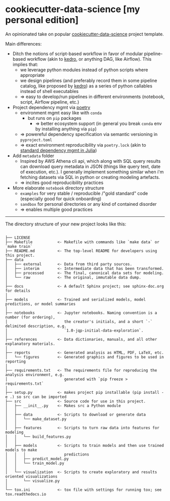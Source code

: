 # cookiecutter-data-science [my personal edition]

An opinionated take on popular [cookiecutter-data-science](https://github.com/drivendata/cookiecutter-data-science) project template.

Main differences:
- Ditch the notions of script-based workflow in favor of modular pipeline-based workflow (akin to [kedro](https://github.com/kedro-org/kedro), or anything DAG, like Airflow). This implies that:
  - we leverage python modules instead of python scripts where appropriate
  - we design pipelines (and preferably record them in some pipeline catalog, like proposed by [kedro](https://github.com/kedro-org/kedro)) as a series of python callables instead of shell executables
  - => easy to develop/run pipelines in different environments (notebook, script, Airflow pipeline, etc.) 
- Project dependency mgmt via [poetry](https://github.com/python-poetry/poetry)
  - environment mgmt easy like with `conda`
    - but runs on `pip` packages
      - => better ecosystem support (in general you break `conda` env by installing anything via `pip`)
  - => powereful dependency specification via semantic versioning in `pyproject.toml`
  - => exact environment reproducibility via `poetry.lock` (akin to [standard dependency mgmt in Julia](https://docs.julialang.org/en/v1/stdlib/Pkg/))
- Add `metadata` folder
  - Inspired by AWS Athena cli api, which along with SQL query results can download query metadata in JSON (things like query text, date of execution, etc.). I generally implement something similar when i'm fetching datasets via SQL in python or creating modeling artefacts.
  - => incites good reproducibility practices
- More elaborate `notebook` directory structure 
  - `examples` for very stable / reproducible /"gold standard" code (especially good for quick onboarding)
  - `sandbox` for personal directories or any kind of contained disorder
  - => enables multiple good practices

---
The directory structure of your new project looks like this:
```

├── LICENSE
├── Makefile           <- Makefile with commands like `make data` or `make train`
├── README.md          <- The top-level README for developers using this project.
├── data
│   ├── external       <- Data from third party sources.
│   ├── interim        <- Intermediate data that has been transformed.
│   ├── processed      <- The final, canonical data sets for modeling.
│   └── raw            <- The original, immutable data dump.
│
├── docs               <- A default Sphinx project; see sphinx-doc.org for details
│
├── models             <- Trained and serialized models, model predictions, or model summaries
│
├── notebooks          <- Jupyter notebooks. Naming convention is a number (for ordering),
│                         the creator's initials, and a short `-` delimited description, e.g.
│                         `1.0-jqp-initial-data-exploration`.
│
├── references         <- Data dictionaries, manuals, and all other explanatory materials.
│
├── reports            <- Generated analysis as HTML, PDF, LaTeX, etc.
│   └── figures        <- Generated graphics and figures to be used in reporting
│
├── requirements.txt   <- The requirements file for reproducing the analysis environment, e.g.
│                         generated with `pip freeze > requirements.txt`
│
├── setup.py           <- makes project pip installable (pip install -e .) so src can be imported
├── src                <- Source code for use in this project.
│   ├── __init__.py    <- Makes src a Python module
│   │
│   ├── data           <- Scripts to download or generate data
│   │   └── make_dataset.py
│   │
│   ├── features       <- Scripts to turn raw data into features for modeling
│   │   └── build_features.py
│   │
│   ├── models         <- Scripts to train models and then use trained models to make
│   │   │                 predictions
│   │   ├── predict_model.py
│   │   └── train_model.py
│   │
│   └── visualization  <- Scripts to create exploratory and results oriented visualizations
│       └── visualize.py
│
└── tox.ini            <- tox file with settings for running tox; see tox.readthedocs.io
```
